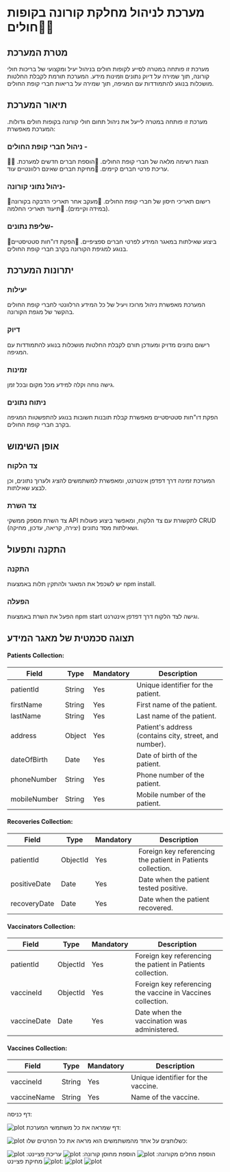 # מערכת לניהול מחלקת קורונה בקופות חולים🦠💉
## מטרת המערכת ##

מערכת זו פותחה במטרה לסייע לקופות חולים בניהול יעיל ומקצועי של בריכות חולי קורונה, תוך שמירה על דיוק נתונים וזמינות מידע. המערכת תורמת לקבלת החלטות מושכלות בנוגע להתמודדות עם המגיפה, תוך שמירה על בריאות חברי קופת החולים.


## תיאור המערכת ##

מערכת זו פותחה במטרה לייעל את ניהול תחום חולי קורונה בקופות חולים גדולות. המערכת מאפשרת:

### ניהול חברי קופת החולים -
💉הצגת רשימה מלאה של חברי קופת החולים.
💉הוספת חברים חדשים למערכת.
💉עריכת פרטי חברים קיימים.
💉מחיקת חברים שאינם רלוונטיים עוד.
### ניהול נתוני קורונה-
💉רישום תאריכי חיסון של חברי קופת החולים.
💉מעקב אחר תאריכי הדבקה בקורונה (במידה וקיימים).
💉תיעוד תאריכי החלמה.
### שליפת נתונים-
💉ביצוע שאילתות במאגר המידע לפרטי חברים ספציפיים.
💉הפקת דו"חות סטטיסטיים בנוגע למגיפת הקורונה בקרב חברי קופת החולים.
## יתרונות המערכת ##

### יעילות 
המערכת מאפשרת ניהול מרוכז ויעיל של כל המידע הרלוונטי לחברי קופת החולים בהקשר של מגפת הקורונה.
### דיוק 
רישום נתונים מדויק ומעודכן תורם לקבלת החלטות מושכלות בנוגע להתמודדות עם המגיפה.
### זמינות 
גישה נוחה וקלה למידע מכל מקום ובכל זמן.
### ניתוח נתונים 
הפקת דו"חות סטטיסטיים מאפשרת קבלת תובנות חשובות בנוגע להתפשטות המגיפה בקרב חברי קופת החולים.
## אופן השימוש 

### צד הלקוח 
המערכת זמינה דרך דפדפן אינטרנט, ומאפשרת למשתמשים להציג ולערוך נתונים, וכן לבצע שאילתות.
### צד השרת ##
צד השרת מספק ממשקי API לתקשורת עם צד הלקוח, ומאפשר ביצוע פעולות CRUD (יצירה, קריאה, עדכון, מחיקה) ושאילתות מסד נתונים.
## התקנה ותפעול ##

### התקנה ##
יש לשכפל את המאגר ולהתקין תלות באמצעות npm install.
### הפעלה ##
הפעל את השרת באמצעות npm start וגישה לצד הלקוח דרך דפדפן אינטרנט.
## תצוגה סכמטית של מאגר המידע

#### Patients Collection:
| Field        | Type          | Mandatory | Description       |
|--------------|---------------|-----------|-------------------|
| patientId    | String        | Yes       | Unique identifier for the patient. |
| firstName    | String        | Yes       | First name of the patient. |
| lastName     | String        | Yes       | Last name of the patient. |
| address      | Object        | Yes       | Patient's address (contains city, street, and number). |
| dateOfBirth  | Date          | Yes       | Date of birth of the patient. |
| phoneNumber  | String        | Yes       | Phone number of the patient. |
| mobileNumber | String        | Yes       | Mobile number of the patient. |

#### Recoveries Collection:
| Field        | Type          | Mandatory | Description       |
|--------------|---------------|-----------|-------------------|
| patientId    | ObjectId      | Yes       | Foreign key referencing the patient in Patients collection. |
| positiveDate | Date          | Yes       | Date when the patient tested positive. |
| recoveryDate | Date          | Yes       | Date when the patient recovered. |

#### Vaccinators Collection:
| Field        | Type          | Mandatory | Description       |
|--------------|---------------|-----------|-------------------|
| patientId    | ObjectId      | Yes       | Foreign key referencing the patient in Patients collection. |
| vaccineId    | ObjectId      | Yes       | Foreign key referencing the vaccine in Vaccines collection. |
| vaccineDate  | Date          | Yes       | Date when the vaccination was administered. |

#### Vaccines Collection:
| Field        | Type          | Mandatory | Description       |
|--------------|---------------|-----------|-------------------|
| vaccineId    | String        | Yes       | Unique identifier for the vaccine. |
| vaccineName  | String        | Yes       | Name of the vaccine. |

דף כניסה:

![plot](./screenshot/6.png)
דף שמראה את כל משתמשי המערכת:

![plot](./screenshot/9.png)
כשלוחצים על אחד מהמשתמשים הוא מראה את כל הפרטים שלו:

![plot](./screenshot/8.png)
הוספת מחלים מקורונה:
![plot](./screenshot/7.png)
הוספת מחוסן קורונה:
![plot](./screenshot/4.png)
עריכת פציינט:
![plot](./screenshot/5.png)
מחיקת פציינט:
![plot](./screenshot/1.png)
![plot](./screenshot/3.png)
